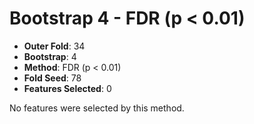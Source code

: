 # Bootstrap 4 - FDR (p < 0.01)

- **Outer Fold**: 34
- **Bootstrap**: 4
- **Method**: FDR (p < 0.01)
- **Fold Seed**: 78
- **Features Selected**: 0

No features were selected by this method.
